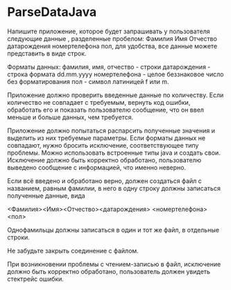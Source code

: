 # ParseDataJava
Напишите приложение, которое будет запрашивать у пользователя следующие данные , разделенные пробелом:
Фамилия Имя Отчество датарождения номертелефона пол, для удобства, все данные можете представить в виде строк.

Форматы данных:
фамилия, имя, отчество - строки
датарождения - строка формата dd.mm.yyyy
номертелефона - целое беззнаковое число без форматирования
пол - символ латиницей f или m.

Приложение должно проверить введенные данные по количеству. Если количество не совпадает с требуемым, вернуть код ошибки, обработать его и показать пользователю сообщение, что он ввел меньше и больше данных, чем требуется.

Приложение должно попытаться распарсить полученные значения и выделить из них требуемые параметры. Если форматы данных не совпадают, нужно бросить исключение, соответствующее типу проблемы. Можно использовать встроенные типы java и создать свои. Исключение должно быть корректно обработано, пользователю выведено сообщение с информацией, что именно неверно.

Если всё введено и обработано верно, должен создаться файл с названием, равным фамилии, в него в одну строку должны записаться полученные данные, вида

<Фамилия><Имя><Отчество><датарождения> <номертелефона><пол>

Однофамильцы должны записаться в один и тот же файл, в отдельные строки.

Не забудьте закрыть соединение с файлом.

При возникновении проблемы с чтением-записью в файл, исключение должно быть корректно обработано, пользователь должен увидеть стектрейс ошибки.